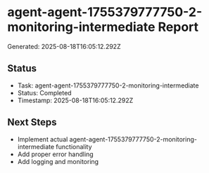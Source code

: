 # agent-agent-1755379777750-2-monitoring-intermediate Report

Generated: 2025-08-18T16:05:12.292Z

## Status
- Task: agent-agent-1755379777750-2-monitoring-intermediate
- Status: Completed
- Timestamp: 2025-08-18T16:05:12.292Z

## Next Steps
- Implement actual agent-agent-1755379777750-2-monitoring-intermediate functionality
- Add proper error handling
- Add logging and monitoring
